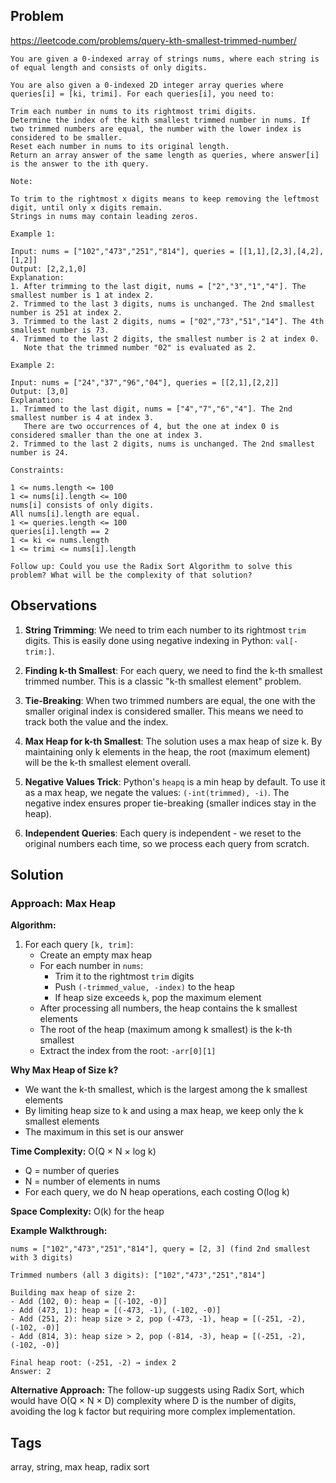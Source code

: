 ## Problem

https://leetcode.com/problems/query-kth-smallest-trimmed-number/

```
You are given a 0-indexed array of strings nums, where each string is of equal length and consists of only digits.

You are also given a 0-indexed 2D integer array queries where queries[i] = [ki, trimi]. For each queries[i], you need to:

Trim each number in nums to its rightmost trimi digits.
Determine the index of the kith smallest trimmed number in nums. If two trimmed numbers are equal, the number with the lower index is considered to be smaller.
Reset each number in nums to its original length.
Return an array answer of the same length as queries, where answer[i] is the answer to the ith query.

Note:

To trim to the rightmost x digits means to keep removing the leftmost digit, until only x digits remain.
Strings in nums may contain leading zeros.

Example 1:

Input: nums = ["102","473","251","814"], queries = [[1,1],[2,3],[4,2],[1,2]]
Output: [2,2,1,0]
Explanation:
1. After trimming to the last digit, nums = ["2","3","1","4"]. The smallest number is 1 at index 2.
2. Trimmed to the last 3 digits, nums is unchanged. The 2nd smallest number is 251 at index 2.
3. Trimmed to the last 2 digits, nums = ["02","73","51","14"]. The 4th smallest number is 73.
4. Trimmed to the last 2 digits, the smallest number is 2 at index 0.
   Note that the trimmed number "02" is evaluated as 2.

Example 2:

Input: nums = ["24","37","96","04"], queries = [[2,1],[2,2]]
Output: [3,0]
Explanation:
1. Trimmed to the last digit, nums = ["4","7","6","4"]. The 2nd smallest number is 4 at index 3.
   There are two occurrences of 4, but the one at index 0 is considered smaller than the one at index 3.
2. Trimmed to the last 2 digits, nums is unchanged. The 2nd smallest number is 24.

Constraints:

1 <= nums.length <= 100
1 <= nums[i].length <= 100
nums[i] consists of only digits.
All nums[i].length are equal.
1 <= queries.length <= 100
queries[i].length == 2
1 <= ki <= nums.length
1 <= trimi <= nums[i].length

Follow up: Could you use the Radix Sort Algorithm to solve this problem? What will be the complexity of that solution?
```

## Observations

1. **String Trimming**: We need to trim each number to its rightmost `trim` digits. This is easily done using negative indexing in Python: `val[-trim:]`.

2. **Finding k-th Smallest**: For each query, we need to find the k-th smallest trimmed number. This is a classic "k-th smallest element" problem.

3. **Tie-Breaking**: When two trimmed numbers are equal, the one with the smaller original index is considered smaller. This means we need to track both the value and the index.

4. **Max Heap for k-th Smallest**: The solution uses a max heap of size k. By maintaining only k elements in the heap, the root (maximum element) will be the k-th smallest element overall.

5. **Negative Values Trick**: Python's `heapq` is a min heap by default. To use it as a max heap, we negate the values: `(-int(trimmed), -i)`. The negative index ensures proper tie-breaking (smaller indices stay in the heap).

6. **Independent Queries**: Each query is independent - we reset to the original numbers each time, so we process each query from scratch.

## Solution

### Approach: Max Heap

**Algorithm:**
1. For each query `[k, trim]`:
   - Create an empty max heap
   - For each number in `nums`:
     - Trim it to the rightmost `trim` digits
     - Push `(-trimmed_value, -index)` to the heap
     - If heap size exceeds `k`, pop the maximum element
   - After processing all numbers, the heap contains the k smallest elements
   - The root of the heap (maximum among k smallest) is the k-th smallest
   - Extract the index from the root: `-arr[0][1]`

**Why Max Heap of Size k?**
- We want the k-th smallest, which is the largest among the k smallest elements
- By limiting heap size to k and using a max heap, we keep only the k smallest elements
- The maximum in this set is our answer

**Time Complexity:** O(Q × N × log k)
- Q = number of queries
- N = number of elements in nums
- For each query, we do N heap operations, each costing O(log k)

**Space Complexity:** O(k) for the heap

**Example Walkthrough:**
```
nums = ["102","473","251","814"], query = [2, 3] (find 2nd smallest with 3 digits)

Trimmed numbers (all 3 digits): ["102","473","251","814"]

Building max heap of size 2:
- Add (102, 0): heap = [(-102, -0)]
- Add (473, 1): heap = [(-473, -1), (-102, -0)]
- Add (251, 2): heap size > 2, pop (-473, -1), heap = [(-251, -2), (-102, -0)]
- Add (814, 3): heap size > 2, pop (-814, -3), heap = [(-251, -2), (-102, -0)]

Final heap root: (-251, -2) → index 2
Answer: 2
```

**Alternative Approach:** The follow-up suggests using Radix Sort, which would have O(Q × N × D) complexity where D is the number of digits, avoiding the log k factor but requiring more complex implementation.

## Tags

array, string, max heap, radix sort